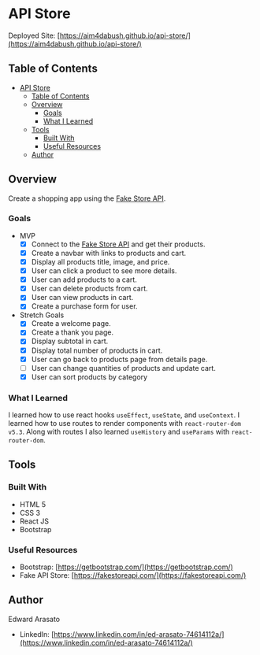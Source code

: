 # API Store

Deployed Site: [https://aim4dabush.github.io/api-store/](https://aim4dabush.github.io/api-store/)

## Table of Contents

- [API Store](#api-store)
  - [Table of Contents](#table-of-contents)
  - [Overview](#overview)
    - [Goals](#goals)
    - [What I Learned](#what-i-learned)
  - [Tools](#tools)
    - [Built With](#built-with)
    - [Useful Resources](#useful-resources)
  - [Author](#author)

## Overview

Create a shopping app using the [Fake Store API](https://fakestoreapi.com/).

### Goals

- MVP
  - [x] Connect to the [Fake Store API](https://fakestoreapi.com/) and get their products.
  - [x] Create a navbar with links to products and cart.
  - [x] Display all products title, image, and price.
  - [x] User can click a product to see more details.
  - [x] User can add products to a cart.
  - [x] User can delete products from cart.
  - [x] User can view products in cart.
  - [x] Create a purchase form for user.
- Stretch Goals
  - [x] Create a welcome page.
  - [x] Create a thank you page.
  - [x] Display subtotal in cart.
  - [x] Display total number of products in cart.
  - [x] User can go back to products page from details page.
  - [ ] User can change quantities of products and update cart.
  - [x] User can sort products by category

### What I Learned

I learned how to use react hooks `useEffect`, `useState`, and `useContext`. I learned how to use routes to render components with `react-router-dom v5.3`. Along with routes I also learned `useHistory` and `useParams` with `react-router-dom`.

## Tools

### Built With

- HTML 5
- CSS 3
- React JS
- Bootstrap

### Useful Resources

- Bootstrap: [https://getbootstrap.com/](https://getbootstrap.com/)
- Fake API Store: [https://fakestoreapi.com/](https://fakestoreapi.com/)

## Author

Edward Arasato

- LinkedIn: [https://www.linkedin.com/in/ed-arasato-74614112a/](https://www.linkedin.com/in/ed-arasato-74614112a/)
